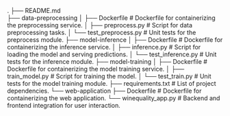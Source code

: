 .
├── README.md  
├── data-preprocessing
│   ├── Dockerfile           # Dockerfile for containerizing the preprocessing service.
│   ├── preprocess.py        # Script for data preprocessing tasks.
│   └── test_preprocess.py   # Unit tests for the preprocess module.
├── model-inference
│   ├── Dockerfile           # Dockerfile for containerizing the inference service.
│   ├── inference.py         # Script for loading the model and serving predictions.
│   └── test_inference.py    # Unit tests for the inference module.
├── model-training
│   ├── Dockerfile           # Dockerfile for containerizing the model training service.
│   ├── train_model.py       # Script for training the model.
│   └── test_train.py        # Unit tests for the model training module.
├── requirements.txt         # List of project dependencies.
└── web-application
    ├── Dockerfile           # Dockerfile for containerizing the web application.
    └── winequality_app.py   # Backend and frontend integration for user interaction.
